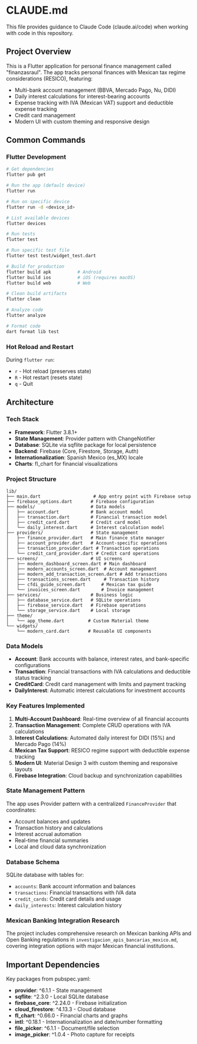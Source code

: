 # CLAUDE.md

This file provides guidance to Claude Code (claude.ai/code) when working with code in this repository.

## Project Overview

This is a Flutter application for personal finance management called "finanzasraul". The app tracks personal finances with Mexican tax regime considerations (RESICO), featuring:
- Multi-bank account management (BBVA, Mercado Pago, Nu, DIDI)
- Daily interest calculations for interest-bearing accounts
- Expense tracking with IVA (Mexican VAT) support and deductible expense tracking
- Credit card management
- Modern UI with custom theming and responsive design

## Common Commands

### Flutter Development
```bash
# Get dependencies
flutter pub get

# Run the app (default device)
flutter run

# Run on specific device
flutter run -d <device_id>

# List available devices
flutter devices

# Run tests
flutter test

# Run specific test file
flutter test test/widget_test.dart

# Build for production
flutter build apk          # Android
flutter build ios          # iOS (requires macOS)
flutter build web          # Web

# Clean build artifacts
flutter clean

# Analyze code
flutter analyze

# Format code
dart format lib test
```

### Hot Reload and Restart
During `flutter run`:
- `r` - Hot reload (preserves state)
- `R` - Hot restart (resets state)
- `q` - Quit

## Architecture

### Tech Stack
- **Framework**: Flutter 3.8.1+
- **State Management**: Provider pattern with ChangeNotifier
- **Database**: SQLite via sqflite package for local persistence
- **Backend**: Firebase (Core, Firestore, Storage, Auth)
- **Internationalization**: Spanish Mexico (es_MX) locale
- **Charts**: fl_chart for financial visualizations

### Project Structure
```
lib/
├── main.dart                    # App entry point with Firebase setup
├── firebase_options.dart       # Firebase configuration
├── models/                     # Data models
│   ├── account.dart            # Bank account model
│   ├── transaction.dart        # Financial transaction model
│   ├── credit_card.dart        # Credit card model
│   └── daily_interest.dart     # Interest calculation model
├── providers/                  # State management
│   ├── finance_provider.dart   # Main finance state manager
│   ├── account_provider.dart   # Account-specific operations
│   ├── transaction_provider.dart # Transaction operations
│   └── credit_card_provider.dart # Credit card operations
├── screens/                    # UI screens
│   ├── modern_dashboard_screen.dart # Main dashboard
│   ├── modern_accounts_screen.dart  # Account management
│   ├── modern_add_transaction_screen.dart # Add transactions
│   ├── transactions_screen.dart     # Transaction history
│   ├── cfdi_guide_screen.dart      # Mexican tax guide
│   └── invoices_screen.dart        # Invoice management
├── services/                   # Business logic
│   ├── database_service.dart   # SQLite operations
│   ├── firebase_service.dart   # Firebase operations
│   └── storage_service.dart    # Local storage
├── theme/
│   └── app_theme.dart         # Custom Material theme
└── widgets/
    └── modern_card.dart       # Reusable UI components
```

### Data Models
- **Account**: Bank accounts with balance, interest rates, and bank-specific configurations
- **Transaction**: Financial transactions with IVA calculations and deductible status tracking
- **CreditCard**: Credit card management with limits and payment tracking
- **DailyInterest**: Automatic interest calculations for investment accounts

### Key Features Implemented
1. **Multi-Account Dashboard**: Real-time overview of all financial accounts
2. **Transaction Management**: Complete CRUD operations with IVA calculations
3. **Interest Calculations**: Automated daily interest for DIDI (15%) and Mercado Pago (14%)
4. **Mexican Tax Support**: RESICO regime support with deductible expense tracking
5. **Modern UI**: Material Design 3 with custom theming and responsive layouts
6. **Firebase Integration**: Cloud backup and synchronization capabilities

### State Management Pattern
The app uses Provider pattern with a centralized `FinanceProvider` that coordinates:
- Account balances and updates
- Transaction history and calculations
- Interest accrual automation
- Real-time financial summaries
- Local and cloud data synchronization

### Database Schema
SQLite database with tables for:
- `accounts`: Bank account information and balances
- `transactions`: Financial transactions with IVA data
- `credit_cards`: Credit card details and usage
- `daily_interests`: Interest calculation history

### Mexican Banking Integration Research
The project includes comprehensive research on Mexican banking APIs and Open Banking regulations in `investigacion_apis_bancarias_mexico.md`, covering integration options with major Mexican financial institutions.

## Important Dependencies

Key packages from pubspec.yaml:
- **provider**: ^6.1.1 - State management
- **sqflite**: ^2.3.0 - Local SQLite database
- **firebase_core**: ^2.24.0 - Firebase initialization
- **cloud_firestore**: ^4.13.3 - Cloud database
- **fl_chart**: ^0.66.0 - Financial charts and graphs
- **intl**: ^0.18.1 - Internationalization and date/number formatting
- **file_picker**: ^6.1.1 - Document/file selection
- **image_picker**: ^1.0.4 - Photo capture for receipts